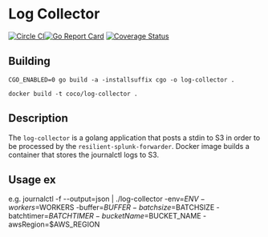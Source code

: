 # Log Collector

[![Circle CI](https://circleci.com/gh/Financial-Times/log-collector/tree/master.png?style=shield)](https://circleci.com/gh/Financial-Times/log-collector/tree/master)[![Go Report Card](https://goreportcard.com/badge/github.com/Financial-Times/log-collector)](https://goreportcard.com/report/github.com/Financial-Times/log-collector) [![Coverage Status](https://coveralls.io/repos/github/Financial-Times/log-collector/badge.svg)](https://coveralls.io/github/Financial-Times/log-collector)

## Building
```
CGO_ENABLED=0 go build -a -installsuffix cgo -o log-collector .

docker build -t coco/log-collector .
```

## Description
The `log-collector` is a golang application that posts a stdin to S3 in order to be processed by the `resilient-splunk-forwarder`.
Docker image builds a container that stores the journalctl logs to S3.
 
## Usage ex
e.g. journalctl -f --output=json | ./log-collector -env=$ENV -workers=$WORKERS -buffer=$BUFFER -batchsize=$BATCHSIZE -batchtimer=$BATCHTIMER -bucketName=$BUCKET_NAME -awsRegion=$AWS_REGION
